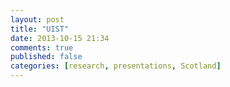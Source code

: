 ```yaml
---
layout: post
title: "UIST"
date: 2013-10-15 21:34
comments: true
published: false
categories: [research, presentations, Scotland]
---
```



